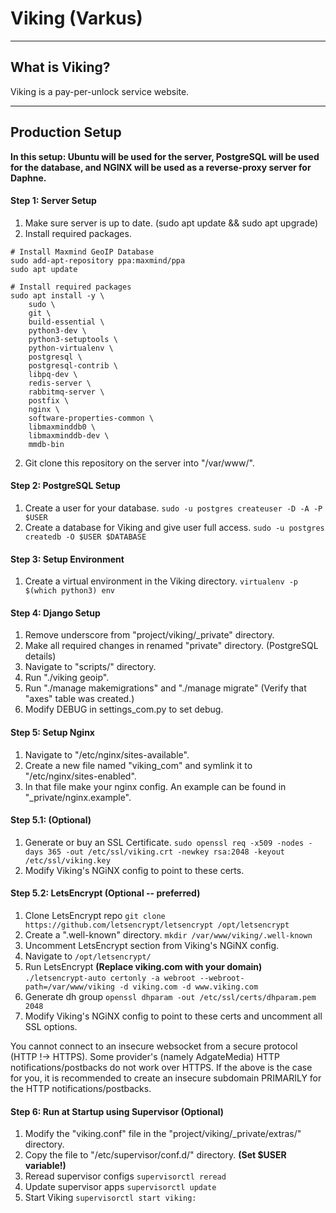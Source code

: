 # Viking (Varkus)
----
## What is Viking?
Viking is a pay-per-unlock service website.

----

## Production Setup
**In this setup: Ubuntu will be used for the server, PostgreSQL will be used
for the database, and NGINX will be used as a reverse-proxy server for Daphne.**

#### Step 1: Server Setup
1. Make sure server is up to date. (sudo apt update && sudo apt upgrade)
2. Install required packages.
```
# Install Maxmind GeoIP Database
sudo add-apt-repository ppa:maxmind/ppa
sudo apt update

# Install required packages 
sudo apt install -y \
	sudo \
	git \
	build-essential \
	python3-dev \
	python3-setuptools \
	python-virtualenv \
	postgresql \
	postgresql-contrib \
	libpq-dev \
	redis-server \
	rabbitmq-server \
	postfix \
	nginx \
	software-properties-common \
	libmaxminddb0 \
	libmaxminddb-dev \
	mmdb-bin
```
2. Git clone this repository on the server into "/var/www/".

#### Step 2: PostgreSQL Setup
1. Create a user for your database. ```sudo -u postgres createuser -D -A -P $USER```
2. Create a database for Viking and give user full access. ```sudo -u postgres createdb -O $USER $DATABASE```

#### Step 3: Setup Environment
1. Create a virtual environment in the Viking directory. ```virtualenv -p $(which python3) env```

#### Step 4: Django Setup
1. Remove underscore from "project/viking/\_private" directory.
2. Make all required changes in renamed "private" directory. (PostgreSQL details)
3. Navigate to "scripts/" directory.
4. Run "./viking geoip".
5. Run "./manage makemigrations" and "./manage migrate" (Verify that "axes" table was created.)
6. Modify DEBUG in settings_com.py to set debug.

#### Step 5: Setup Nginx
1. Navigate to "/etc/nginx/sites-available".
2. Create a new file named "viking_com" and symlink it to "/etc/nginx/sites-enabled".
3. In that file make your nginx config. An example can be found in "\_private/nginx.example".

#### Step 5.1: (Optional)
1. Generate or buy an SSL Certificate. ```sudo openssl req -x509 -nodes -days 365 -out /etc/ssl/viking.crt -newkey rsa:2048 -keyout /etc/ssl/viking.key```
2. Modify Viking's NGiNX config to point to these certs.

#### Step 5.2: LetsEncrypt (Optional -- preferred)
1. Clone LetsEncrypt repo ```git clone https://github.com/letsencrypt/letsencrypt /opt/letsencrypt```
2. Create a ".well-known" directory. `mkdir /var/www/viking/.well-known`
3. Uncomment LetsEncrypt section from Viking's NGiNX config.
4. Navigate to `/opt/letsencrypt/`
5. Run LetsEncrypt **(Replace viking.com with your domain)** ```./letsencrypt-auto certonly -a webroot --webroot-path=/var/www/viking -d viking.com -d www.viking.com```
6. Generate dh group ```openssl dhparam -out /etc/ssl/certs/dhparam.pem 2048```
7. Modify Viking's NGiNX config to point to these certs and uncomment all SSL options.

You cannot connect to an insecure websocket from a secure protocol (HTTP !-> HTTPS).
Some provider's (namely AdgateMedia) HTTP notifications/postbacks do not work over HTTPS.
If the above is the case for you, it is recommended to create an insecure subdomain
PRIMARILY for the HTTP notifications/postbacks.

#### Step 6: Run at Startup using Supervisor (Optional)
1. Modify the "viking.conf" file in the "project/viking/\_private/extras/" directory.
2. Copy the file to "/etc/supervisor/conf.d/" directory. **(Set $USER variable!)**
3. Reread supervisor configs ```supervisorctl reread```
4. Update supervisor apps  ```supervisorctl update```
5. Start Viking ```supervisorctl start viking:```